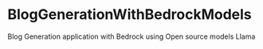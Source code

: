 # BlogGenerationWithBedrockModels
Blog Generation application with Bedrock using Open source models Llama
